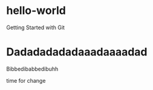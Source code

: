 # hello-world
Getting Started with Git

# Dadadadadadaaadaaaadad
Bibbedibabbedibuhh

time for change
